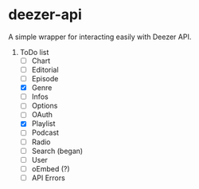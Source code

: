 # deezer-api
 A simple wrapper for interacting easily with Deezer API.
1. ToDo list 
    - [ ] Chart 
    - [ ] Editorial 
    - [ ] Episode 
    - [x] Genre 
    - [ ] Infos 
    - [ ] Options
    - [ ] OAuth
    - [x] Playlist
    - [ ] Podcast 
    - [ ] Radio
    - [ ] Search (began)
    - [ ] User 
    - [ ] oEmbed (?)
    - [ ] API Errors 
